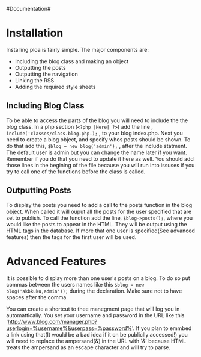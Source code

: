 #Documentation#

Installation
============
Installing ploa is fairly simple. The major components are:

- Including the blog class and making an object
- Outputting the posts
- Outputting the navigation
- Linking the RSS
- Adding the required style sheets

Including Blog Class
--------------------
To be able to access the parts of the blog you will need to include the the blog class. In a php section (`<?php |Here| ?>`) add the line , `include('classes/class.blog.php.);` , to your blog index.php. Next you need to create a blog object, and specify whos posts should be shown. To do that add this, `$blog = new blog('admin');` , after the include statment. The default user is admin but you can change the name later if you want. Remember if you do that you need to update it here as well. You should add those lines in the begining of the file because you will run into issuses if you try to call one of the functions before the class is called.

Outputting Posts
----------------
To display the posts you need to add a call to the posts function in the blog object. When called it will ouput all the posts for the user specified that are set to publish. To call the function add the line, `$blog->posts();`, where you would like the posts to appear in the HTML. They will be output using the HTML tags in the database. If more that one user is specified(See advanced features) then the tags for the first user will be used.





Advanced Features
================

It is possible to display more than one user's posts on a blog. To do so put commas between the users names like this `$blog = new blog('akbkuku,admin'));` during the declaration. Make sure not to have spaces after the comma.

You can create a shortcut to thee manegment page that will log you in automattically. You set your username and password in the URL like this 'http://www.blog.com/manager.php?userlogin=%username%&userpass=%password%'. If you plan to emmbed a link using that(It would be a bad idea if it cn be publiclly accessed!) you will need to replace the ampersand(&) in the URL with '&amp;' because HTML treats the ampersand as an escape character and will try to parse.
